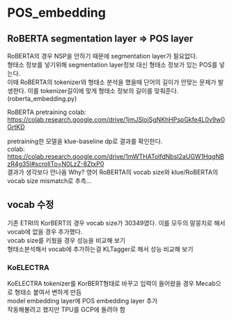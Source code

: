 # POS_embedding

## RoBERTA segmentation layer => POS layer  
RoBERTA의 경우 NSP을 안하기 때문에 segmentation layer가 필요없다.  
형태소 정보를 넣기위해 segmentation layer정보 대신 형태소 정보가 있는 POS를 넣는다.  
이때 RoBERTA의 tokenizer와 형태소 분석을 했을때 단어의 길이가 안맞는 문제가 발생한다. 이를 tokenizer길이에 맞게 형태소 정보의 길이를 맞춰준다. (roberta_embedding.py)  
  
RoBERTA pretraining colab: https://colab.research.google.com/drive/1jmJSloiSgNKhHPspGkfe4L0v9w0GrtKD  

pretraining한 모델을 klue-baseline dp로 결과를 확인한다.  
colab: https://colab.research.google.com/drive/1mWTHATolfdNbsI2aUGW1HqgNBzR4g35l#scrollTo=N0LzZ-8ZtxP0  
결과가 생각보다 안나옴
Why? 영어 RoBERTA의 vocab size와 klue/RoBERTA의 vocab size mismatch로 추측...  

## vocab 수정
기존 ETRI의 KorBERT의 경우 vocab size가 30349였다. 이를 모두의 말뭉치로 해서 vocab에 없을 경우 추가했다.  
vocab size를 키웠을 경우 성능을 비교해 보기  
형태소분석해서 vocab에 추가하는걸 KLTagger로 해서 성능 비교해 보기  

### KoELECTRA 
KoELECTRA tokenizer를 KorBERT형태로 바꾸고 입력이 들어왔을 경우 Mecab으로 형태소 붙여서 변하게 만듬  
model embedding layer에 POS embedding layer 추가  
작동해볼려고 했지만 TPU를 GCP에 돌려야 함 

